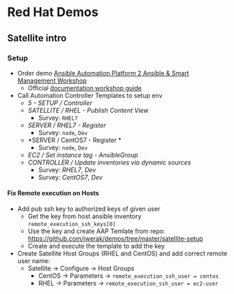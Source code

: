# Red Hat Demos

## Satellite intro

### Setup 

- Order demo [Ansible Automation Platform 2 Ansible & Smart Management Workshop](https://demo.redhat.com/catalog?item=babylon-catalog-prod/ansiblebu.aap2-workshop-smart-mgmt.prod&utm_source=webapp&utm_medium=share-link)
  - Official [documentation workshop guide](https://aap2.demoredhat.com/exercises/ansible_smart_mgmt/0-setup/)
- Call Automation Controller Templates to setup env
  - *5 - SETUP / Controller*
  - *SATELLITE / RHEL - Publish Content View*
    - Survey: `RHEL7`
  - *SERVER / RHEL7 - Register*
    - Survey: `node`, `Dev`
  - *SERVER / CentOS7 - Register *
    - Survey: `node`, `Dev`
  - *EC2 / Set instance tag - AnsibleGroup*
  - *CONTROLLER / Update inventories via dynamic sources*
    - Survey: *RHEL7*, *Dev*
    - Survey: *CentOS7*, *Dev*

#### Fix Remote execution on Hosts

- Add pub ssh key to authorized keys of given user
  - Get the key from host ansible inventory `remote_execution_ssh_keys[0]`
  - Use the key and create AAP Temlate from repo: https://github.com/jwerak/demos/tree/master/satellite-setup
  - Create and execute the template to add the key
- Create Satellite Host Groups (RHEL and CentOS) and add correct remote user name:
  -  Satellite -> Configure -> Host Groups
     -  CentOS  -> Parameters -> `remote_execution_ssh_user = centos`
     -  RHEL    -> Parameters -> `remote_execution_ssh_user = ec2-user`
